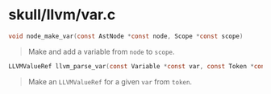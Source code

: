 # skull/llvm/var.c

```c
void node_make_var(const AstNode *const node, Scope *const scope)
```

> Make and add a variable from `node` to `scope`.

```c
LLVMValueRef llvm_parse_var(const Variable *const var, const Token *const token)
```

> Make an `LLVMValueRef` for a given `var` from `token`.

